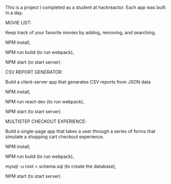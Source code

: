 This is a project I completed as a student at hackreactor. Each app was built in a day.


MOVIE LIST:

Keep track of your favorite movies by adding, removing, and searching.

NPM install,

NPM run build (to run webpack),

NPM start (to start server)

CSV REPORT GENERATOR:

Build a client-server app that generates CSV reports from JSON data

NPM install,

NPM run react-dev (to run webpack),

NPM start (to start server)

MULTISTEP CHECKOUT EXPERIENCE:

Build a single-page app that takes a user through a series of forms that simulate a shopping cart checkout experience.

NPM install,

NPM run build (to run webpack),

mysql -u root < schema.sql (to create the database),

NPM start (to start server)
